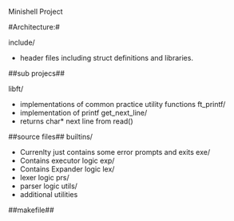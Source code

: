 Minishell Project

#Architecture:#

include/
- header files including struct definitions and libraries.

##sub projecs##

libft/
- implementations of common practice utility functions
ft_printf/
- implementation of printf
get_next_line/
- returns char* next line from read()

##source files##
builtins/
- Currenlty just contains some error prompts and exits
exe/
- Contains executor logic
exp/
- Contains Expander logic
lex/
- lexer logic
prs/
- parser logic
utils/
- additional utilities

 ##makefile##

 
